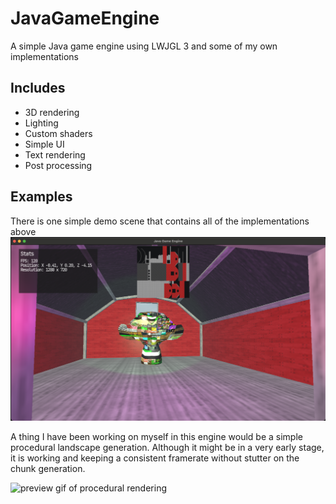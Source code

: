 # JavaGameEngine
A simple Java game engine using LWJGL 3 and some of my own implementations

## Includes
- 3D rendering
- Lighting
- Custom shaders
- Simple UI
- Text rendering
- Post processing

## Examples
There is one simple demo scene that contains all of the implementations above
![preview image of render](git-files/images/preview1.png)

A thing I have been working on myself in this engine would be a simple procedural landscape generation.
Although it might be in a very early stage, it is working and keeping a consistent framerate without stutter on the chunk generation.

![preview gif of procedural rendering](git-files/images/preview_proc_gen_simple.gif)

